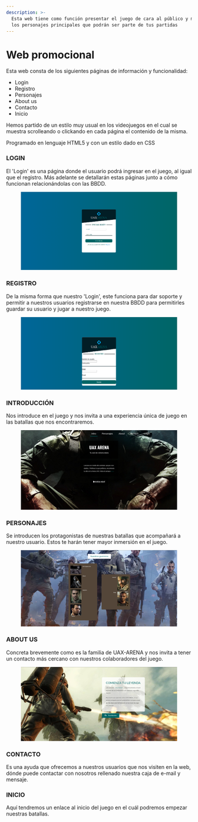 ```yaml
---
description: >-
  Esta web tiene como función presentar el juego de cara al público y mostrar
  los personajes principales que podrán ser parte de tus partidas
---
```


# Web promocional

Esta web consta de los siguientes páginas de información y funcionalidad:

* Login
* Registro
* Personajes
* About us
* Contacto
* Inicio

Hemos partido de un estilo muy usual en los videojuegos en el cual se muestra scrolleando o clickando en cada página el contenido de la misma.

Programado en lenguaje HTML5 y con un estilo dado en CSS

### LOGIN

El 'Login' es una página donde el usuario podrá ingresar en el juego, al igual que el registro. Más adelante se detallarán estas páginas junto a cómo funcionan relacionándolas con las BBDD.

<figure><img src=".gitbook/assets/login.png" alt=""><figcaption></figcaption></figure>

### REGISTRO

De la misma forma que nuestro 'Login', este funciona para dar soporte y permitir a nuestros usuarios registrarse en nuestra BBDD para permitirles guardar su usuario y jugar a nuestro juego.

<figure><img src=".gitbook/assets/Registro.png" alt=""><figcaption></figcaption></figure>

### INTRODUCCIÓN

Nos introduce en el juego y nos invita a una experiencia única de juego en las batallas que nos encontraremos.

<figure><img src=".gitbook/assets/Introduccion.png" alt=""><figcaption></figcaption></figure>

### PERSONAJES

Se introducen los protagonistas de nuestras batallas que acompañará a nuestro usuario. Estos te harán tener mayor inmersión en el juego.

<figure><img src=".gitbook/assets/personajes.png" alt=""><figcaption></figcaption></figure>

### ABOUT US

Concreta brevemente como es la familia de UAX-ARENA y nos invita a tener un contacto más cercano con nuestros colaboradores del juego.&#x20;

<figure><img src=".gitbook/assets/about.png" alt=""><figcaption></figcaption></figure>

### CONTACTO

Es una ayuda que ofrecemos a nuestros usuarios que nos visiten en la web, dónde puede contactar con nosotros rellenado nuestra caja de e-mail y mensaje.

### INICIO

Aquí tendremos un enlace al inicio del juego en el cuál podremos empezar nuestras batallas.

